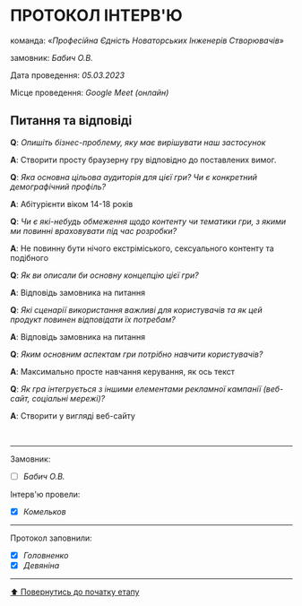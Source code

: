 # ПРОТОКОЛ ІНТЕРВ'Ю

команда: «*Професійна Єдність Новаторських Інженерів Створювачів*»

замовник:  *Бабич О.В.*

Дата проведення: *05.03.2023*

Місце проведення: *Google Meet (онлайн)*

## Питання та відповіді

**Q**: *Опишіть бізнес-проблему, яку має вирішувати наш застосунок*

**A**: Створити просту браузерну гру відповідно до поставлених вимог.

**Q**: *Яка основна цільова аудиторія для цієї гри? Чи є конкретний демографічний профіль?*

**A**: Абітурієнти віком 14-18 років

**Q**: *Чи є які-небудь обмеження щодо контенту чи тематики гри, з якими ми повинні враховувати під час розробки?*

**A**: Не повинну бути нічого екстріміського, сексуального контенту та подібного

**Q**: *Як ви описали би основну концепцію цієї гри?*

**A**: Відповідь замовника на питання 

**Q**: *Які сценарії використання важливі для користувачів та як цей продукт повинен відповідати їх потребам?*

**A**: Відповідь замовника на питання 

**Q**: *Яким основним аспектам гри потрібно навчити користувачів?*

**A**: Максимально просте навчання керування, як ось текст

**Q**: *Як гра інтегрується з іншими елементами рекламної кампанії (веб-сайт, соціальні мережі)?*

**A**: Створити у вигляді веб-сайту

<br>

---
Замовник: 		
- [ ] *Бабич О.В.*

Інтерв'ю провели:			

- [X] *Комельков*

---

Протокол заповнили:

- [X] *Головненко*
- [X] *Девяніна*
---

[:arrow_up: Повернутись до початку етапу](/docs/1.Envisioning/README.md)
